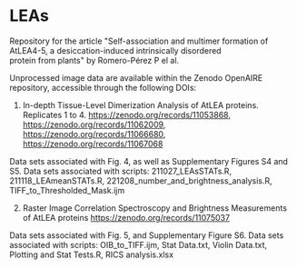 # LEAs
Repository for the article "Self-association and multimer formation of AtLEA4-5, a desiccation-induced intrinsically disordered protein from plants" by Romero-Pérez P el al. 

Unprocessed image data are  available within the Zenodo OpenAIRE repository, accessible through the following DOIs:

1. In-depth Tissue-Level Dimerization Analysis of AtLEA proteins. Replicates 1 to 4.
https://zenodo.org/records/11053868, https://zenodo.org/records/11062009, https://zenodo.org/records/11066680, https://zenodo.org/records/11067068 

Data sets associated with Fig. 4, as well as Supplementary Figures S4 and S5.
Data sets associated with scripts: 211027_LEAsSTATs.R, 211118_LEAmeanSTATs.R, 221208_number_and_brightness_analysis.R, TIFF_to_Thresholded_Mask.ijm

2. Raster Image Correlation Spectroscopy and Brightness Measurements of AtLEA proteins
https://zenodo.org/records/11075037

Data sets associated with Fig. 5, and Supplementary Figure S6.
Data sets associated with scripts: OIB_to_TIFF.ijm, Stat Data.txt, Violin Data.txt, Plotting and Stat Tests.R, RICS analysis.xlsx








